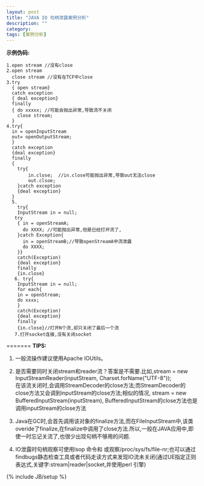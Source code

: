 ```yaml
---
layout: post
title: "JAVA IO 句柄泄露案例分析"
description: ""
category: 
tags: [案例分析]
---
```

**示例伪码:**

    1.open stream //没有close
	2.open stream 
	  close stream //没有在TCF中close
	3.try
	  { open stream}
	  catch exception
	  { deal exception}
	  finally
	  { do xxxxx; //可能会抛出异常,导致流不关闭 
	  	close stream;
	  }
	4.try{
	  in = openInputStream
	  out= openOutputStream;
	  }
	  catch exception
	  {deal exception}
	  finally
	  {
	  	try{
	  		in.close;  //in.close可能抛出异常,导致out无法close
	  		out.clsoe;
	  	}catch exception
	  	{deal exception}	  
	  }
	  5.
	    try{
	    InputStream in = null;
	   try
	    { in = openStreamA;
	      do XXXX; //可能抛出异常,但是已经打开流了,
	    }catch Exception{
	      in = openStreamB;//导致openStreamA中流泄露
	      do XXXX;
	    }}
	    catch(Exception)
	    {deal exception}
	    finally
	    {in.close}
	   6. try{
	    InputStream in = null;
	    for each{
	    in = openStream;
	    do xxxx;
	    }
	    catch(Exception)
	    {deal exception}
	    finally
	    {in.close}//打开N个流,却只关闭了最后一个流
	   7.打开socket连接,没有关闭socket
 

=======	
**TIPS:**


1. 一般流操作建议使用Apache IOUtils。

2. 是否需要同时关闭stream和reader流？答案是不需要.比如,stream = new InputStreamReader(inputStream, Charset.forName("UTF-8"));  
在该流关闭时,会调用StreamDecoder的close方法;而StreamDecoder的close方法又会调到inputStream的close方法;相似的情况, stream = new BufferedInputStream(inputStream), BufferedInputStream的close方法也是调用inputStream的close方法  

3. Java在GC时,会首先调用该对象的finalize方法,而在FileInputStream中,该类overide了finalize,在finalize中调用了close方法.所以,一般在JAVA应用中,即使一时忘记关流了,也很少出现句柄不够用的问题.

4. IO泄露时句柄观察可使用lsop 命令和 或观察/proc/sys/fs/file-nr;也可以通过findbugs静态检查工具或者代码走读方式来发现IO流未关闭(通过UE指定正则表达式,关键字:stream|reader|socket,并使用perl 引擎)
 
	

{% include JB/setup %}
